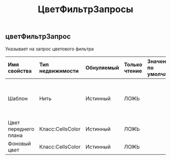 ﻿---
title: ЦветФильтрЗапросы
second_title: Aspose.Cells Cloud Documen
type: docs
url: /ru/specification/model/colorfilterrequest/
description: "Aspose.Cells Спецификация облачной модели: ColorFilterRequest. Легко обрабатывайте Excel и другие документы электронных таблиц с помощью таких функций, как открытие, создание, редактирование, разделение, слияние, сравнение и преобразование."
weight: 50
---
## **цветФильтрЗапрос**

 Указывает на запрос цветового фильтра

| Имя свойства| Тип недвижимости| Обнуляемый| Только чтение| Значение по умолчанию| Описание|
|:- |:- |:- |:- |:- |:- |
| Шаблон| Нить| Истинный| ЛОЖЬ|| Получает или задает тип образца заливки.|
| Цвет переднего плана| Класс:CellsColor| Истинный| ЛОЖЬ|| Цвет переднего плана|
| Фоновый цвет| Класс:CellsColor| Истинный| ЛОЖЬ|| Фоновый цвет|

